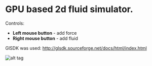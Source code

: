 # GPU based 2d fluid simulator.

Controls:

* **Left mouse button** - add force
* **Right mouse button** -  add fluid
	
GlSDK was used: http://glsdk.sourceforge.net/docs/html/index.html

![alt tag](https://raw.github.com/iodiot/GpuFluid/master/ScreenShots/1.png)